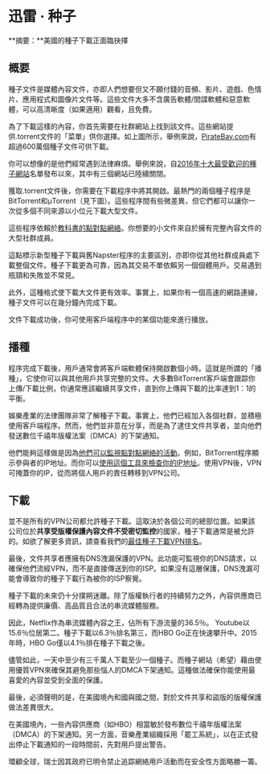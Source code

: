 # 迅雷 · 种子

**摘要：**美國的種子下載正面臨抉擇

## 概要

種子文件是媒體內容文件，亦即人們想要但又不願付錢的音頻、影片、遊戲、色情片、應用程式和圖像片文件等。這些文件大多不含廣告軟體/間諜軟體和惡意軟體，可以高清晰度（如果適用）觀看，且免費。

為了下載這樣的內容，你首先需要在社群網站上找到該文件。這些網站提供.torrent文件的「菜單」供你選擇。如上圖所示，舉例來說，[PirateBay.com](https://thepiratebay.org/)有超過600萬個種子文件可供下載。

你可以想像的是他們經常遇到法律麻煩。舉例來說，自[2016年十大最受歡迎的種子網站](https://zh.vpnmentor.com/blog/年10大资源内容网站/)名單發布以來，其中有三個網站已陸續關閉。

獲取.torrent文件後，你需要在下載程序中將其開啟。最熱門的兩個種子程序是BitTorrent和μTorrent（見下圖）。這些程序間有些微差異，但它們都可以讓你一次從多個不同來源以小位元下載大型文件。

這些程序依賴於[教科書的點對點網絡](https://www.lifewire.com/how-torrent-downloading-works-2483513)。你想要的小文件來自於擁有完整內容文件的大型社群成員。

這點標示新型種子下載與舊Napster程序的主要區別，亦即你從其他社群成員處下載整個文件。種子下載更為可靠，因為其交易不單依賴另一個個體用戶。交易遇到瓶頸和失敗並不常見。

此外，這種格式使下載大文件更有效率。事實上，如果你有一個高速的網路連線，種子文件可以在幾分鐘內完成下載。

文件下載成功後，你可使用客戶端程序中的某個功能來進行播放。

## 播種

程序完成下載後，用戶通常會將客戶端軟體保持開啟數個小時。這就是所謂的「播種」，它使你可以與其他用戶共享完整的文件。大多數BitTorrent客戶端會跟踪你上傳/下載比例，你通常應該繼續共享文件，直到你上傳與下載的比率達到1：1的平衡。

娛樂產業的法律團隊非常了解種子下載。事實上，他們已經加入各個社群，並積極使用客戶端程序。然而，他們並非意在分享，而是為了逮住文件共享者，並向他們發送數位千禧年版權法案（DMCA）的下架通知。

他們能夠這樣做是因為[他們可以監視點對點網絡的活動](http://www.giantbomb.com/forums/off-topic-31/if-you-use-torrents-youre-most-likely-being-monito-559541/)。例如，BitTorrent程序顯示參與者的IP地址。而你可以[使用這個工具來檢查你的IP地址](https://zh.vpnmentor.com/tools/ipinfo/)。使用VPN後，VPN可掩蓋你的IP，從而將個人用戶的責任轉移到VPN公司。

## 下載

並不是所有的VPN公司都允許種子下載。這取決於各個公司的總部位置。如果該公司位於**共享受版權保護內容文件不受密切監控**的國家，種子下載通常是被允許的。如欲了解更多資訊，請查看我們的[最佳種子下載VPN排名](https://zh.vpnmentor.com/bestvpns/torrents/)。

最後，文件共享者應擁有DNS洩漏保護的VPN。此功能可監視你的DNS請求，以確保他們流經VPN，而不是直接傳送到你的ISP。如果沒有這層保護，DNS洩漏可能會導致你的種子下載行為被你的ISP察覺。

種子下載的未來仍十分撲朔迷離。除了版權執行者的持續努力之外，內容供應商已經轉為提供廉價、高品質且合法的串流媒體服務。

因此，Netflix作為串流媒體內容之王，佔所有下游流量的36.5％。 Youtube以15.6％位居第二。種子下載以6.3％排名第三，而HBO Go正在快速攀升中。2015年時，HBO Go僅以4.1％排在種子下載之後。

儘管如此，一天中至少有三千萬人下載至少一個種子。而種子網站（希望）藉由使用優質VPN來確保其避免那些惱人的DMCA下架通知。這種做法確保你能使用最喜愛的內容並受到全面的保護。

最後，必須聲明的是，在美國境內和國與國之間，對於文件共享和盜版的版權保護做法差異很大。

在美國境內，一些內容供應商（如HBO）相當敏於發布數位千禧年版權法案（DMCA）的下架通知。另一方面，音樂產業組織採用「罷工系統」，以在正式發出停止下載通知的一段時間前，先對用戶提出警告。

環顧全球，瑞士因其政府已明令禁止追踪網絡用戶活動而在安全性方面略勝一籌。